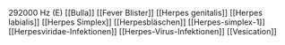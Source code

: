 292000 Hz (E)
[[Bulla]]
[[Fever Blister]]
[[Herpes genitalis]]
[[Herpes labialis]]
[[Herpes Simplex]]
[[Herpesbläschen]]
[[Herpes-simplex-1]]
[[Herpesviridae-Infektionen]]
[[Herpes-Virus-Infektionen]]
[[Vesication]]